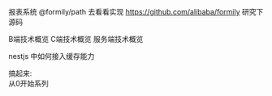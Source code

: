 
报表系统
@formily/path 去看看实现
https://github.com/alibaba/formily 研究下源码


B端技术概览
C端技术概览
服务端技术概览


nestjs 中如何接入缓存能力




搞起来:  
从0开始系列























